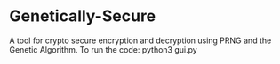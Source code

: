 # Genetically-Secure
A tool for crypto secure encryption and decryption using PRNG and the Genetic Algorithm.
To run the code:
python3 gui.py
